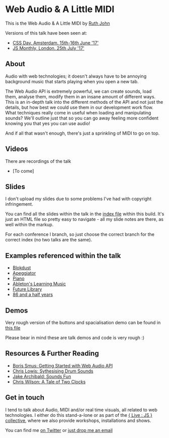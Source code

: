 # Web Audio & A Little MIDI

This is the Web Audio & A Little MIDI by [Ruth John](https:/twitter.com/Rumyra)

Versions of this talk have been seen at:

- [CSS Day, Amsterdam. 15th-16th June '17'](https://cssday.nl/2017)
- [JS Monthly, London. 25th July '17'](https://www.meetup.com/js-monthly/events/241720619/)

## About

Audio with web technologies; it doesn't always have to be annoying background music that starts playing when you open a new tab.

The Web Audio API is extremely powerful, we can create sounds, load them, analyse them, modify them in an insane amount of different ways. This is an in-depth talk into the different methods of the API and not just the details, but how best we could use them in our development work flow. What techniques really come in useful when loading and manipulating sounds? We'll outline just that so you can go away feeling more confident knowing you that yes you can use audio!

And if all that wasn't enough, there's just a sprinkling of MIDI to go on top.

## Videos

There are recordings of the talk

- [To come]

## Slides

I don't upload my slides due to some problems I've had with copyright infringement.

You can find all the slides within the talk in the [index file](https://github.com/Rumyra/Talk-Web-Audio/blob/master/views/index.html) within this build. It's just an HTML file so pretty easy to navigate - all my slide notes are there, as well within the markup.

For each conference I branch, so just choose the correct branch for the correct index (no two talks are the same).

## Examples referenced within the talk

- [Blokdust](https://blokdust.com/)
- [Apeggiator](https://codepen.io/jakealbaugh/pen/qNrZyw)
- [Piano](https://www.patrik-huebner.com/portfolio-item/piano-3d-audio-reactive-typography/)
- [Ableton's Learning Music](https://learningmusic.ableton.com)
- [Future Library](https:/futurelibrary.no)
- [86 and a half years](https:/86andahalfyears.com)

## Demos

Very rough version of the buttons and spacialisation demo can be found in [this file](https://github.com/Rumyra/Talk-Web-Audio/blob/master/views/audio.html)

Please bear in mind these are talk demos and code is very rough :)

## Resources & Further Reading

- [Boris Smus: Getting Started with Web Audio API](https://www.html5rocks.com/en/tutorials/webaudio/intro/)
- [Chris Lowis: Sythesising Drum Sounds](https://dev.opera.com/articles/drum-sounds-webaudio/)
- [Jake Archibald: Sounds Fun](https://jakearchibald.com/2016/sounds-fun/)
- [Chris Wilson: A Tale of Two Clocks](https://www.html5rocks.com/en/tutorials/audio/scheduling/)

## Get in touch

I tend to talk about Audio, MIDI and/or real time visuals, all related to web technologies. I either do this stand-a-lone or as part of the [{ Live : JS } collective](http://livejs.network/), where we also provide workshops, installations and shows.

You can find me [on Twitter](https://twitter.com/Rumyra) or [just drop me an email](mailto:sayhello@rumyrashead.com)



